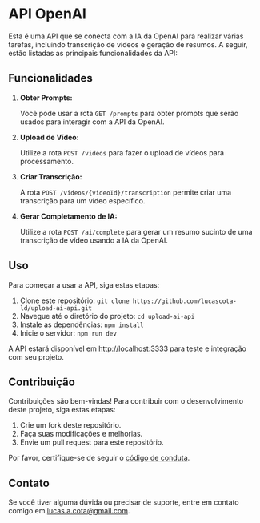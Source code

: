 # API OpenAI

Esta é uma API que se conecta com a IA da OpenAI para realizar várias tarefas, incluindo transcrição de vídeos e geração de resumos. A seguir, estão listadas as principais funcionalidades da API:

## Funcionalidades

1. **Obter Prompts:**

   Você pode usar a rota `GET /prompts` para obter prompts que serão usados para interagir com a API da OpenAI.

2. **Upload de Vídeo:**

   Utilize a rota `POST /videos` para fazer o upload de vídeos para processamento.

3. **Criar Transcrição:**

   A rota `POST /videos/{videoId}/transcription` permite criar uma transcrição para um vídeo específico.

4. **Gerar Completamento de IA:**

   Utilize a rota `POST /ai/complete` para gerar um resumo sucinto de uma transcrição de vídeo usando a IA da OpenAI.

## Uso

Para começar a usar a API, siga estas etapas:

1. Clone este repositório: `git clone https://github.com/lucascota-ld/upload-ai-api.git`
2. Navegue até o diretório do projeto: `cd upload-ai-api`
3. Instale as dependências: `npm install`
4. Inicie o servidor: `npm run dev`


A API estará disponível em [http://localhost:3333](http://localhost:3333) para teste e integração com seu projeto.

## Contribuição

Contribuições são bem-vindas! Para contribuir com o desenvolvimento deste projeto, siga estas etapas:

1. Crie um fork deste repositório.
2. Faça suas modificações e melhorias.
3. Envie um pull request para este repositório.

Por favor, certifique-se de seguir o [código de conduta](CODE_OF_CONDUCT.md).


## Contato

Se você tiver alguma dúvida ou precisar de suporte, entre em contato comigo em lucas.a.cota@gmail.com.
